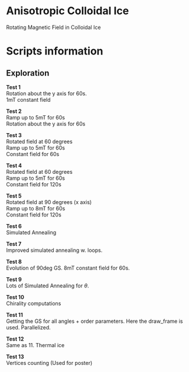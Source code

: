 # Anisotropic Colloidal Ice
Rotating Magnetic Field in Colloidal Ice


# Scripts information

## Exploration

**Test 1**\
Rotation about the y axis for 60s.\
1mT constant field

**Test 2**\
Ramp up to 5mT for 60s\
Rotation about the y axis for 60s

**Test 3**\
Rotated field at 60 degrees\
Ramp up to 5mT for 60s\
Constant field for 60s 

**Test 4**\
Rotated field at 60 degrees\
Ramp up to 5mT for 60s\
Constant field for 120s

**Test 5**\
Rotated field at 90 degrees (x axis)\
Ramp up to 8mT for 60s\
Constant field for 120s

**Test 6**\
Simulated Annealing

**Test 7**\
Improved simulated annealing w. loops.

**Test 8**\
Evolution of 90deg GS.
8mT constant field for 60s.

**Test 9**\
Lots of Simulated Annealing for $\theta$.

**Test 10**\
Chirality computations

**Test 11**\
Getting the GS for all angles + order parameters.
Here the draw_frame is used.
Parallelized.

**Test 12**\
Same as 11.
Thermal ice

**Test 13**\
Vertices counting (Used for poster)
